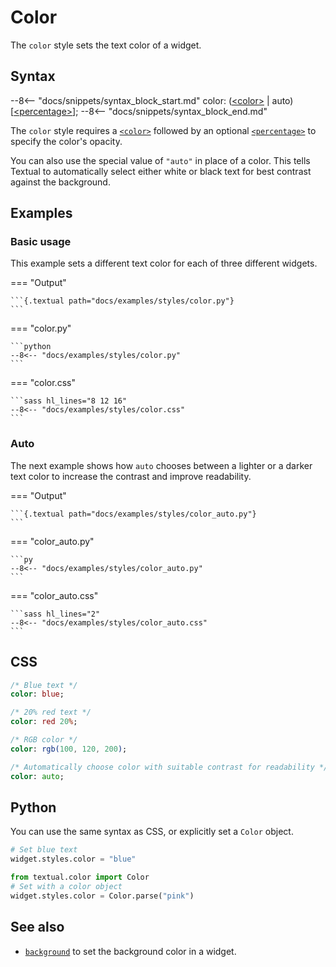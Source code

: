 # Color

The `color` style sets the text color of a widget.

## Syntax

--8<-- "docs/snippets/syntax_block_start.md"
color: (<a href="../../css_types/color">&lt;color&gt;</a> | auto) [<a href="../../css_types/percentage">&lt;percentage&gt;</a>];
--8<-- "docs/snippets/syntax_block_end.md"

The `color` style requires a [`<color>`](../../css_types/color) followed by an optional [`<percentage>`](../../css_types/percentage) to specify the color's opacity.

You can also use the special value of `"auto"` in place of a color. This tells Textual to automatically select either white or black text for best contrast against the background.

## Examples

### Basic usage

This example sets a different text color for each of three different widgets.

=== "Output"

    ```{.textual path="docs/examples/styles/color.py"}
    ```

=== "color.py"

    ```python
    --8<-- "docs/examples/styles/color.py"
    ```

=== "color.css"

    ```sass hl_lines="8 12 16"
    --8<-- "docs/examples/styles/color.css"
    ```

### Auto

The next example shows how `auto` chooses between a lighter or a darker text color to increase the contrast and improve readability.

=== "Output"

    ```{.textual path="docs/examples/styles/color_auto.py"}
    ```

=== "color_auto.py"

    ```py
    --8<-- "docs/examples/styles/color_auto.py"
    ```

=== "color_auto.css"

    ```sass hl_lines="2"
    --8<-- "docs/examples/styles/color_auto.css"
    ```

## CSS

```sass
/* Blue text */
color: blue;

/* 20% red text */
color: red 20%;

/* RGB color */
color: rgb(100, 120, 200);

/* Automatically choose color with suitable contrast for readability */
color: auto;
```

## Python

You can use the same syntax as CSS, or explicitly set a `Color` object.

```python
# Set blue text
widget.styles.color = "blue"

from textual.color import Color
# Set with a color object
widget.styles.color = Color.parse("pink")
```

## See also

 - [`background`](./background.md) to set the background color in a widget.
